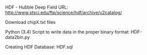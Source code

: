 HDF - Hubble Deep Field URL:
http://www.stsci.edu/ftp/science/hdf/archive/v2catalog/

Download chipX.txt files

Python (3.4) Script to write data in the proper binary format:
HDF-data2bin.py

Creating HDF Database:
HDF.sql

